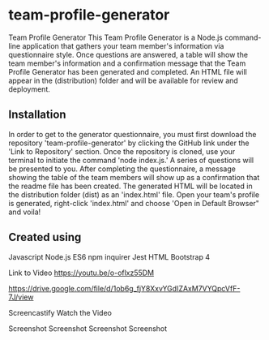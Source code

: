 # team-profile-generator

Team Profile Generator
This Team Profile Generator is a Node.js command-line application that gathers your team member's information via questionnaire style. Once questions are answered, a table will show the team member's information and a confirmation message that the Team Profile Generator has been generated and completed. An HTML file will appear in the (distribution) folder and will be available for review and deployment.

## Installation

In order to get to the generator questionnaire, you must first download the repository 'team-profile-generator' by clicking the GitHub link under the 'Link to Repository' section. Once the repository is cloned, use your terminal to initiate the command 'node index.js.' A series of questions will be presented to you. After completing the questionnaire, a message showing the table of the team members will show up as a confirmation that the readme file has been created. The generated HTML will be located in the distribution folder (dist) as an 'index.html' file. Open your team's profile is generated, right-click 'index.html' and choose 'Open in Default Browser" and voila!

## Created using

Javascript
Node.js
ES6
npm inquirer
Jest
HTML
Bootstrap 4

Link to Video
<https://youtu.be/o-oflxz55DM>

<https://drive.google.com/file/d/1ob6g_fjY8XxvYGdIZAxM7VYQpcVfF-7J/view>

Screencastify
Watch the Video

Screenshot
Screenshot Screenshot Screenshot
